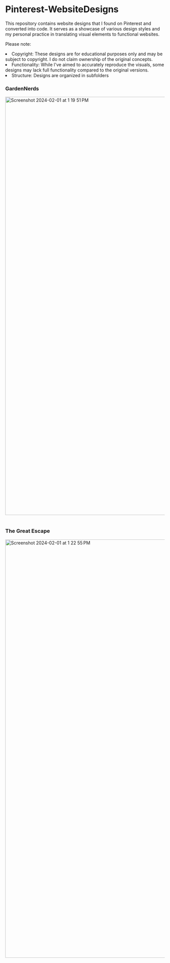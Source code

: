 # Pinterest-WebsiteDesigns

This repository contains website designs that I found on Pinterest and converted into code. It serves as a showcase of various design styles and my personal practice in translating visual elements to functional websites.

Please note:

<li>Copyright: These designs are for educational purposes only and may be subject to copyright. I do not claim ownership of the original concepts.</li>
<li>Functionality: While I've aimed to accurately reproduce the visuals, some designs may lack full functionality compared to the original versions.</li>
<li>Structure: Designs are organized in subfolders</li>

<h3>GardenNerds</h3>
<img width="1319" alt="Screenshot 2024-02-01 at 1 19 51 PM" src="https://github.com/aryashubhanshu/Pinterest-WebsiteDesigns/assets/90999253/acead63e-bf51-492a-8284-9698e763ece9">

<br>
<br>
<h3>The Great Escape</h3>
<img width="1319" alt="Screenshot 2024-02-01 at 1 22 55 PM" src="https://github.com/aryashubhanshu/Pinterest-WebsiteDesigns/assets/90999253/7ab4a134-5c8c-4f32-90d6-6753fd959d32">
